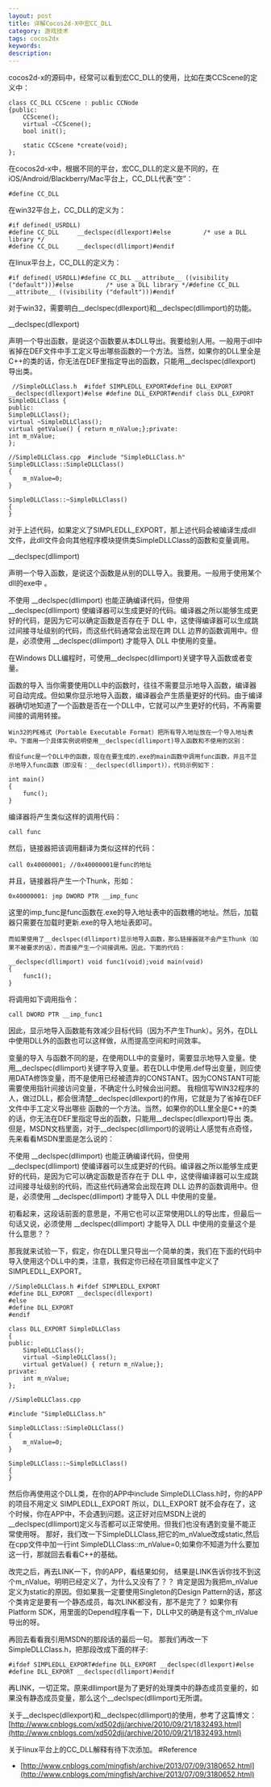 ```yaml
---
layout: post
title: 详解Cocos2d-X中宏CC_DLL
category: 游戏技术
tags: cocos2dx
keywords:
description: 
---
```

cocos2d-x的源码中，经常可以看到宏CC_DLL的使用，比如在类CCScene的定义中：

    class CC_DLL CCScene : public CCNode
    {public:
        CCScene();
        virtual ~CCScene();
        bool init();

        static CCScene *create(void);
    };

在cocos2d-x中，根据不同的平台，宏CC_DLL的定义是不同的，在iOS/Android/Blackberry/Mac平台上，CC_DLL代表“空”：

    #define CC_DLL
在win32平台上，CC_DLL的定义为：

    #if defined(_USRDLL)
    #define CC_DLL     __declspec(dllexport)#else         /* use a DLL library */
    #define CC_DLL     __declspec(dllimport)#endif
在linux平台上，CC_DLL的定义为：

    #if defined(_USRDLL)#define CC_DLL __attribute__ ((visibility ("default")))#else         /* use a DLL library */#define CC_DLL __attribute__ ((visibility ("default")))#endif
对于win32，需要明白__declspec(dllexport)和__declspec(dllimport)的功能。

__declspec(dllexport)

声明一个导出函数，是说这个函数要从本DLL导出。我要给别人用。一般用于dll中省掉在DEF文件中手工定义导出哪些函数的一个方法。当然，如果你的DLL里全是C++的类的话，你无法在DEF里指定导出的函数，只能用__declspec(dllexport)导出类。


     //SimpleDLLClass.h  #ifdef SIMPLEDLL_EXPORT#define DLL_EXPORT     __declspec(dllexport)#else #define DLL_EXPORT#endif class DLL_EXPORT     
    SimpleDLLClass {
    public: 
    SimpleDLLClass(); 
    virtual ~SimpleDLLClass(); 
    virtual getValue() { return m_nValue;};private: 
    int m_nValue;
    };

    //SimpleDLLClass.cpp  #include "SimpleDLLClass.h"     
    SimpleDLLClass::SimpleDLLClass()
    { 
        m_nValue=0;
    }

    SimpleDLLClass::~SimpleDLLClass()
    {
    }

对于上述代码，如果定义了SIMPLEDLL_EXPORT，那上述代码会被编译生成dll文件，此dll文件会向其他程序模块提供类SimpleDLLClass的函数和变量调用。

 

__declspec(dllimport)

声明一个导入函数，是说这个函数是从别的DLL导入。我要用。一般用于使用某个dll的exe中 。

不使用 __declspec(dllimport) 也能正确编译代码，但使用 __declspec(dllimport) 使编译器可以生成更好的代码。编译器之所以能够生成更好的代码，是因为它可以确定函数是否存在于 DLL 中，这使得编译器可以生成跳过间接寻址级别的代码，而这些代码通常会出现在跨 DLL 边界的函数调用中。但是，必须使用 __declspec(dllimport) 才能导入 DLL 中使用的变量。

在Windows DLL编程时，可使用__declspec(dllimport)关键字导入函数或者变量。

函数的导入
    当你需要使用DLL中的函数时，往往不需要显示地导入函数，编译器可自动完成。但如果你显示地导入函数，编译器会产生质量更好的代码。由于编译器确切地知道了一个函数是否在一个DLL中，它就可以产生更好的代码，不再需要间接的调用转接。
 
 	Win32的PE格式（Portable Executable Format）把所有导入地址放在一个导入地址表中。下面用一个具体实例说明使用__declspec(dllimport)导入函数和不使用的区别：
 
 	假设func是一个DLL中的函数，现在在要生成的.exe的main函数中调用func函数，并且不显示地导入func函数（即没有：__declspec(dllimport)），代码示例如下：
 	
    int main()
    {
        func();
    }
编译器将产生类似这样的调用代码：

    call func
然后，链接器把该调用翻译为类似这样的代码：

    call 0x40000001; //0x40000001是func的地址
并且，链接器将产生一个Thunk，形如：

    0x40000001: jmp DWORD PTR __imp_func
这里的imp_func是func函数在.exe的导入地址表中的函数槽的地址。然后，加载器只需要在加载时更新.exe的导入地址表即可。
 
    而如果使用了__declspec(dllimport)显示地导入函数，那么链接器就不会产生Thunk（如果不被要求的话），而直接产生一个间接调用。因此，下面的代码：

    __declspec(dllimport) void func1(void);void main(void) 
    {
        func1();
    }
将调用如下调用指令：

    call DWORD PTR __imp_func1
因此，显示地导入函数能有效减少目标代码（因为不产生Thunk）。另外，在DLL中使用DLL外的函数也可以这样做，从而提高空间和时间效率。

变量的导入
    与函数不同的是，在使用DLL中的变量时，需要显示地导入变量。使用__declspec(dllimport)关键字导入变量。若在DLL中使用.def导出变量，则应使用DATA修饰变量，而不是使用已经被遗弃的CONSTANT。因为CONSTANT可能需要使用指针间接访问变量，不确定什么时候会出问题。
 我相信写WIN32程序的人，做过DLL，都会很清楚__declspec(dllexport)的作用，它就是为了省掉在DEF文件中手工定义导出哪些 函数的一个方法。当然，如果你的DLL里全是C++的类的话，你无法在DEF里指定导出的函数，只能用__declspec(dllexport)导出 类。但是，MSDN文档里面，对于__declspec(dllimport)的说明让人感觉有点奇怪，先来看看MSDN里面是怎么说的： 

不使用 __declspec(dllimport) 也能正确编译代码，但使用 __declspec(dllimport) 使编译器可以生成更好的代码。编译器之所以能够生成更好的代码，是因为它可以确定函数是否存在于 DLL 中，这使得编译器可以生成跳过间接寻址级别的代码，而这些代码通常会出现在跨 DLL 边界的函数调用中。但是，必须使用 __declspec(dllimport) 才能导入 DLL 中使用的变量。

初看起来，这段话前面的意思是，不用它也可以正常使用DLL的导出库，但最后一句话又说，必须使用 __declspec(dllimport) 才能导入 DLL 中使用的变量这个是什么意思？？

那我就来试验一下，假定，你在DLL里只导出一个简单的类，我们在下面的代码中导入使用这个DLL中的类，注意，我假定你已经在项目属性中定义了 SIMPLEDLL_EXPORT。

    //SimpleDLLClass.h #ifdef SIMPLEDLL_EXPORT
    #define DLL_EXPORT __declspec(dllexport)
    #else
    #define DLL_EXPORT
    #endif

    class DLL_EXPORT SimpleDLLClass
    {
    public: 
        SimpleDLLClass(); 
        virtual ~SimpleDLLClass(); 
        virtual getValue() { return m_nValue;};
    private: 
        int m_nValue;
    };

    //SimpleDLLClass.cpp

    #include "SimpleDLLClass.h"

    SimpleDLLClass::SimpleDLLClass()
    { 
        m_nValue=0;
    }

    SimpleDLLClass::~SimpleDLLClass()
    {
    }
然后你再使用这个DLL类，在你的APP中include SimpleDLLClass.h时，你的APP的项目不用定义 SIMPLEDLL_EXPORT 所以，DLL_EXPORT 就不会存在了，这个时候，你在APP中，不会遇到问题。这正好对应MSDN上说的__declspec(dllimport)定义与否都可以正常使用。但我们也没有遇到变量不能正常使用呀。 那好，我们改一下SimpleDLLClass,把它的m_nValue改成static,然后在cpp文件中加一行int SimpleDLLClass::m_nValue=0;如果你不知道为什么要加这一行，那就回去看看C++的基础。

改完之后，再去LINK一下，你的APP，看结果如何， 结果是LINK告诉你找不到这个m_nValue。明明已经定义了，为什么又没有了？？ 肯定是因为我把m_nValue定义为static的原因。但如果我一定要使用Singleton的Design Pattern的话，那这个类肯定是要有一个静态成员，每次LINK都没有，那不是完了？ 如果你有Platform SDK，用里面的Depend程序看一下，DLL中又的确是有这个m_nValue导出的呀。

再回去看看我引用MSDN的那段话的最后一句。 那我们再改一下SimpleDLLClass.h，把那段改成下面的样子:

    #ifdef SIMPLEDLL_EXPORT#define DLL_EXPORT __declspec(dllexport)#else #define DLL_EXPORT __declspec(dllimport)#endif
再LINK，一切正常。原来dllimport是为了更好的处理类中的静态成员变量的，如果没有静态成员变量，那么这个__declspec(dllimport)无所谓。

 关于__declspec(dllexport)和__declspec(dllimport)的使用，参考了这篇博文：[http://www.cnblogs.com/xd502djj/archive/2010/09/21/1832493.html](http://www.cnblogs.com/xd502djj/archive/2010/09/21/1832493.html)

 关于linux平台上的CC_DLL解释有待下次添加。
#Reference
* [http://www.cnblogs.com/mingfish/archive/2013/07/09/3180652.html](http://www.cnblogs.com/mingfish/archive/2013/07/09/3180652.html)






